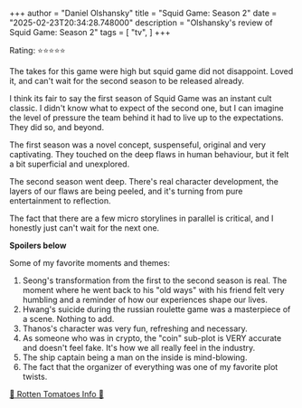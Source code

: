 +++
author = "Daniel Olshansky"
title = "Squid Game: Season 2"
date = "2025-02-23T20:34:28.748000"
description = "Olshansky's review of Squid Game: Season 2"
tags = [
    "tv",
]
+++

Rating: ⭐⭐⭐⭐⭐

The takes for this game were high but squid game did not disappoint. Loved it,
and can't wait for the second season to be released already.

I think its fair to say the first season of Squid Game was an instant cult classic.
I didn't know what to expect of the second one, but I can imagine the level of pressure
the team behind it had to live up to the expectations. They did so, and beyond.

The first season was a novel concept, suspenseful, original and very captivating.
They touched on the deep flaws in human behaviour, but it felt a bit superficial
and unexplored.

The second season went deep. There's real character development, the layers of our
flaws are being peeled, and it's turning from pure entertainment to reflection.

The fact that there are a few micro storylines in parallel is critical, and I honestly
just can't wait for the next one.

**Spoilers below**

Some of my favorite moments and themes:

1. Seong's transformation from the first to the second season is real. The moment where he went back to his "old ways" with his friend felt very humbling and a reminder of how our experiences shape our lives.
2. Hwang's suicide during the russian roulette game was a masterpiece of a scene. Nothing to add.
3. Thanos's character was very fun, refreshing and necessary.
4. As someone who was in crypto, the "coin" sub-plot is VERY accurate and doesn't feel fake. It's how we all really feel in the industry.
5. The ship captain being a man on the inside is mind-blowing.
6. The fact that the organizer of everything was one of my favorite plot twists.

[🍅 Rotten Tomatoes Info 🍅](https://www.rottentomatoes.com//tv/squid_game/s02)
